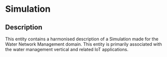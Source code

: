 # Simulation

## Description 

This entity contains a harmonised description of a Simulation made for
the Water Network Management domain. This entity is primarily associated
with the water management vertical and related IoT applications.

